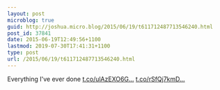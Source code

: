 ```yaml
---
layout: post
microblog: true
guid: http://joshua.micro.blog/2015/06/19/t611712487713546240.html
post_id: 37841
date: 2015-06-19T12:49:56+1100
lastmod: 2019-07-30T17:41:31+1100
type: post
url: /2015/06/19/t611712487713546240.html
---
```

Everything I've ever done [t.co/ulAzEXO6G...](http://t.co/ulAzEXO6GD) [t.co/rSfQj7kmD...](http://t.co/rSfQj7kmDD)
